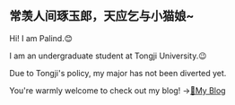 ## 常羡人间琢玉郎，天应乞与小猫娘~
Hi! I am Palind.😊

I am an undergraduate student at Tongji University.😉

Due to Tongji's policy, my major has not been diverted yet.

You're warmly welcome to check out my blog! →[🔗My Blog](https://palind-rome.github.io/)

<!--
**Palind-Rome/Palind-Rome** is a ✨ _special_ ✨ repository because its `README.md` (this file) appears on your GitHub profile.

Here are some ideas to get you started:

- 🔭 I’m currently working on ...
- 🌱 I’m currently learning ...
- 👯 I’m looking to collaborate on ...
- 🤔 I’m looking for help with ...
- 💬 Ask me about ...
- 📫 How to reach me: ...
- 😄 Pronouns: ...
- ⚡ Fun fact: ...
-->
